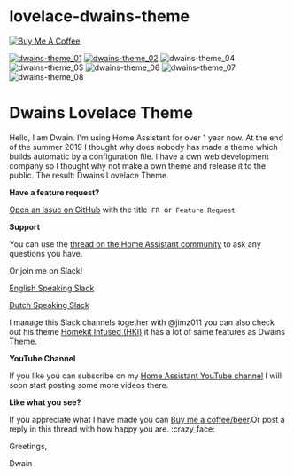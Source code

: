 # lovelace-dwains-theme

<a href="https://www.buymeacoffee.com/FAkYvrx" target="_blank"><img src="https://www.buymeacoffee.com/assets/img/custom_images/white_img.png" alt="Buy Me A Coffee" style="height: auto !important;width: auto !important;" ></a>

[![dwains-theme_01](https://user-images.githubusercontent.com/3868853/73613069-43326600-45f2-11ea-99a5-8f058530d72e.jpg)](https://dwainscheeren.github.io/lovelace-dwains-theme/)
[![dwains-theme_02](https://user-images.githubusercontent.com/3868853/73613071-4594c000-45f2-11ea-852e-7a2eae5c1dec.jpg)](https://youtu.be/Wdh0q8K3JSk)
![dwains-theme_04](https://user-images.githubusercontent.com/3868853/73613073-462d5680-45f2-11ea-9164-e69a0e3dc7d9.jpg)
![dwains-theme_05](https://user-images.githubusercontent.com/3868853/73613074-462d5680-45f2-11ea-97c6-3bd1cc757307.jpg)
![dwains-theme_06](https://user-images.githubusercontent.com/3868853/73613075-462d5680-45f2-11ea-8079-b53a5b290aa9.jpg)
![dwains-theme_07](https://user-images.githubusercontent.com/3868853/73613076-462d5680-45f2-11ea-9bc8-14d840417ef8.jpg)
![dwains-theme_08](https://user-images.githubusercontent.com/3868853/73613077-462d5680-45f2-11ea-9697-a403eb1c3f2c.jpg)

# Dwains Lovelace Theme

Hello, I am Dwain. I'm using Home Assistant for over 1 year now. At the end of the summer 2019 I thought why does nobody has made a theme which builds automatic by a configuration file. I have a own web development company so I thought why not make a own theme and release it to the public. The result: Dwains Lovelace Theme.

**Have a feature request?**

[Open an issue on GitHub](https://github.com/dwainscheeren/lovelace-dwains-theme/issues/new) with the title  `FR`  or  `Feature Request`


**Support**

You can use the [thread on the Home Assistant community](https://community.home-assistant.io/t/dwains-theme-an-auto-generating-lovelace-ui-theme/168593) to ask any questions you have. 

Or join me on Slack!

[English Speaking Slack](https://join.slack.com/t/homeassistanten/shared_invite/enQtNzg1NzQyOTI4ODE2LWVhMmY3ZjMxMThhOTk1OWEwY2E4NDE0YmViZWI3NjUyNzIyMzIwNTkwMzlmMDA5N2I0MTQ4MDhiYTkwYWFlZDU)

[Dutch Speaking Slack](https://join.slack.com/t/homeassistantnlbe/shared_invite/enQtNzc4MzAwMTEyNDIwLTgwZGVmNmNhZjZkNmVkMjM1NTM3N2UwODIzZTFjMzY1ZmUyMGJiZDU5ZTEyZWEyYzMzYzQzYWJmNGE3MWVjN2I)

I manage this Slack channels together with @jimz011 you can also check out his theme [Homekit Infused (HKI)](https://community.home-assistant.io/t/homekit-infused-hki-v1-0-beta-updated-28-01-2020/117086?u=dwains) it has a lot of same features as Dwains Theme. 

**YouTube Channel**

If you like you can subscribe on my [Home Assistant YouTube channel](https://www.youtube.com/channel/UCb2GBaLC4d0rVn9pZbYbQ9A) I will soon start posting some more videos there.

**Like what you see?**

If you appreciate what I have made you can [Buy me a coffee/beer](https://www.buymeacoffee.com/FAkYvrx).Or post a reply in this thread with how happy you are. :crazy_face:

Greetings,

Dwain





